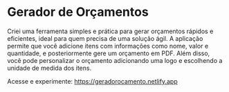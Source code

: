 
# Gerador de Orçamentos

Criei uma ferramenta simples e prática para gerar orçamentos rápidos e eficientes, ideal para quem precisa de uma solução ágil. A aplicação permite que você adicione itens com informações como nome, valor e quantidade, e posteriormente gere um orçamento em PDF. Além disso, você pode personalizar o orçamento adicionando uma logo e escolhendo a unidade de medida dos itens.

Acesse e experimente: https://geradorocamento.netlify.app
